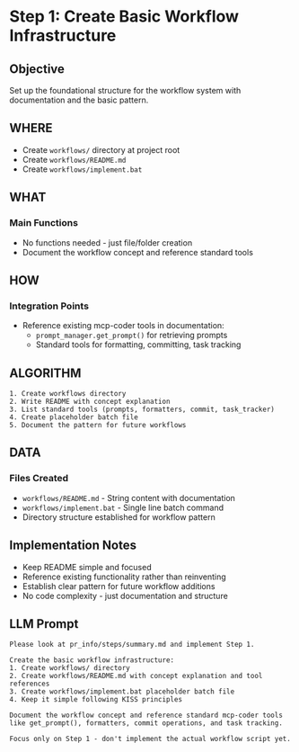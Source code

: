 # Step 1: Create Basic Workflow Infrastructure

## Objective
Set up the foundational structure for the workflow system with documentation and the basic pattern.

## WHERE
- Create `workflows/` directory at project root
- Create `workflows/README.md` 
- Create `workflows/implement.bat`

## WHAT
### Main Functions
- No functions needed - just file/folder creation
- Document the workflow concept and reference standard tools

## HOW
### Integration Points  
- Reference existing mcp-coder tools in documentation:
  - `prompt_manager.get_prompt()` for retrieving prompts
  - Standard tools for formatting, committing, task tracking

## ALGORITHM
```
1. Create workflows directory
2. Write README with concept explanation
3. List standard tools (prompts, formatters, commit, task_tracker)
4. Create placeholder batch file
5. Document the pattern for future workflows
```

## DATA
### Files Created
- `workflows/README.md` - String content with documentation
- `workflows/implement.bat` - Single line batch command
- Directory structure established for workflow pattern

## Implementation Notes
- Keep README simple and focused
- Reference existing functionality rather than reinventing
- Establish clear pattern for future workflow additions
- No code complexity - just documentation and structure

## LLM Prompt
```
Please look at pr_info/steps/summary.md and implement Step 1.

Create the basic workflow infrastructure:
1. Create workflows/ directory
2. Create workflows/README.md with concept explanation and tool references  
3. Create workflows/implement.bat placeholder batch file
4. Keep it simple following KISS principles

Document the workflow concept and reference standard mcp-coder tools like get_prompt(), formatters, commit operations, and task tracking.

Focus only on Step 1 - don't implement the actual workflow script yet.
```
